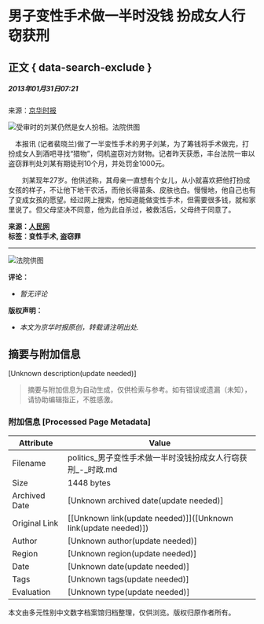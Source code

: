 # 男子变性手术做一半时没钱 扮成女人行窃获刑

## 正文 { data-search-exclude }


##### 2013年01月31日07:21    
来源：[京华时报](http://epaper.jinghua.cn/)

![受审时的刘某仍然是女人扮相。法院供图](http://www.people.com.cn/h/pic/20130131/32/11364708438839394112.jpg)

　本报讯 (记者裴晓兰)做了一半变性手术的男子刘某，为了筹钱将手术做完，打扮成女人到酒吧寻找“猎物”，伺机盗窃对方财物。记者昨天获悉，丰台法院一审以盗窃罪判处刘某有期徒刑10个月，并处罚金1000元。

　　刘某现年27岁。他供述称，其母亲一直想有个女儿，从小就喜欢把他打扮成女孩的样子，不让他下地干农活，而他长得苗条、皮肤也白。慢慢地，他自己也有了变成女孩的愿望。经过网上搜索，他知道能做变性手术，但需要很多钱，就和家里说了。但父母坚决不同意，他为此自杀过，被救活后，父母终于同意了。

**来源：[人民网](http://www.people.com.cn/)**  
**标签：变性手术, 盗窃罪**

---

![法院供图](http://58.68.146.78/index/?cid=&catalogs=70731&keyword=刘某,女人,做手术,获刑,做变性手术,男子,猎物,钓鱼,财物,盗窃罪&refer=)

**评论：**  
- _暂无评论_

**版权声明：**  
- _本文为京华时报原创，转载请注明出处._
<!-- tcd_original_link http://politics.people.com.cn/n/2013/0131/c70731-20383703.html -->


## 摘要与附加信息

<!-- tcd_abstract -->
[Unknown description(update needed)]
<!-- tcd_abstract_end -->

> 摘要与附加信息为自动生成，仅供检索与参考。如有错误或遗漏（未知），请协助编辑指正，不胜感激。

### 附加信息 [Processed Page Metadata]

| Attribute       | Value                                  |
|-----------------|----------------------------------------|
| Filename        | politics_男子变性手术做一半时没钱扮成女人行窃获刑_-_时政.md                             |
| Size            | 1448 bytes                           |
| Archived Date   | [Unknown archived date(update needed)]                             |
| Original Link   | [[Unknown link(update needed)]]([Unknown link(update needed)])                       |
| Author          | [Unknown author(update needed)]                               |
| Region          | [Unknown region(update needed)]                               |
| Date            | [Unknown date(update needed)]                                 |
| Tags            | [Unknown tags(update needed)]                                 |
| Evaluation            | [Unknown type(update needed)]                                 |
<!-- tcd_table_end -->

本文由多元性别中文数字档案馆归档整理，仅供浏览。版权归原作者所有。
